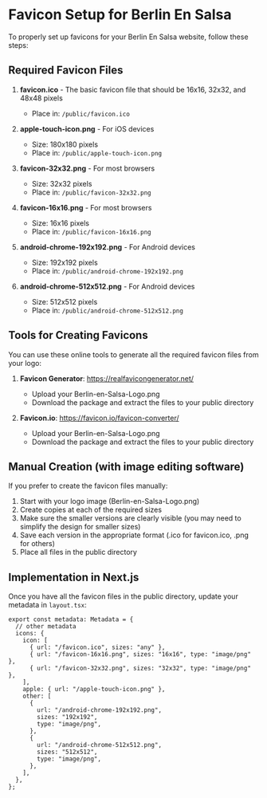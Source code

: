 # Favicon Setup for Berlin En Salsa

To properly set up favicons for your Berlin En Salsa website, follow these steps:

## Required Favicon Files

1. **favicon.ico** - The basic favicon file that should be 16x16, 32x32, and 48x48 pixels

   - Place in: `/public/favicon.ico`

2. **apple-touch-icon.png** - For iOS devices

   - Size: 180x180 pixels
   - Place in: `/public/apple-touch-icon.png`

3. **favicon-32x32.png** - For most browsers

   - Size: 32x32 pixels
   - Place in: `/public/favicon-32x32.png`

4. **favicon-16x16.png** - For most browsers

   - Size: 16x16 pixels
   - Place in: `/public/favicon-16x16.png`

5. **android-chrome-192x192.png** - For Android devices

   - Size: 192x192 pixels
   - Place in: `/public/android-chrome-192x192.png`

6. **android-chrome-512x512.png** - For Android devices
   - Size: 512x512 pixels
   - Place in: `/public/android-chrome-512x512.png`

## Tools for Creating Favicons

You can use these online tools to generate all the required favicon files from your logo:

1. **Favicon Generator**: https://realfavicongenerator.net/

   - Upload your Berlin-en-Salsa-Logo.png
   - Download the package and extract the files to your public directory

2. **Favicon.io**: https://favicon.io/favicon-converter/
   - Upload your Berlin-en-Salsa-Logo.png
   - Download the package and extract the files to your public directory

## Manual Creation (with image editing software)

If you prefer to create the favicon files manually:

1. Start with your logo image (Berlin-en-Salsa-Logo.png)
2. Create copies at each of the required sizes
3. Make sure the smaller versions are clearly visible (you may need to simplify the design for smaller sizes)
4. Save each version in the appropriate format (.ico for favicon.ico, .png for others)
5. Place all files in the public directory

## Implementation in Next.js

Once you have all the favicon files in the public directory, update your metadata in `layout.tsx`:

```tsx
export const metadata: Metadata = {
  // other metadata
  icons: {
    icon: [
      { url: "/favicon.ico", sizes: "any" },
      { url: "/favicon-16x16.png", sizes: "16x16", type: "image/png" },
      { url: "/favicon-32x32.png", sizes: "32x32", type: "image/png" },
    ],
    apple: { url: "/apple-touch-icon.png" },
    other: [
      {
        url: "/android-chrome-192x192.png",
        sizes: "192x192",
        type: "image/png",
      },
      {
        url: "/android-chrome-512x512.png",
        sizes: "512x512",
        type: "image/png",
      },
    ],
  },
};
```
